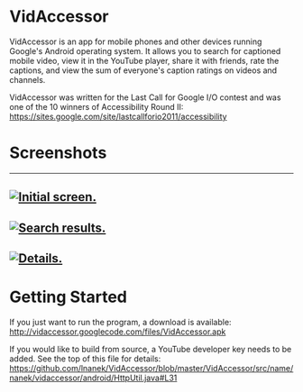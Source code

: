 VidAccessor
===========

VidAccessor is an app for mobile phones and other devices running Google's Android operating system. It allows you to search for captioned mobile video, view it in the YouTube player, share it with friends, rate the captions, and view the sum of everyone's caption ratings on videos and channels. 

VidAccessor was written for the Last Call for Google I/O contest and was one of the 10 winners of Accessibility Round II:  
https://sites.google.com/site/lastcallforio2011/accessibility

Screenshots
===========

---
[![Initial screen.](https://raw.github.com/lnanek/VidAccessor/master/VidAccessor/doc/screenshots/initial_screen_thumb.jpg)](https://raw.github.com/lnanek/VidAccessor/master/VidAccessor/doc/screenshots/initial_screen.png)
---
[![Search results.](https://raw.github.com/lnanek/VidAccessor/master/VidAccessor/doc/screenshots/results_thumb.jpg)](https://raw.github.com/lnanek/VidAccessor/master/VidAccessor/doc/screenshots/results.png)
---
[![Details.](https://raw.github.com/lnanek/VidAccessor/master/VidAccessor/doc/screenshots/details_thumb.jpg)](https://raw.github.com/lnanek/VidAccessor/master/VidAccessor/doc/screenshots/details.png)
---

Getting Started
===========

If you just want to run the program, a download is available:  
http://vidaccessor.googlecode.com/files/VidAccessor.apk

If you would like to build from source, a YouTube developer key needs to be added. See the top of this file for details:  
https://github.com/lnanek/VidAccessor/blob/master/VidAccessor/src/name/nanek/vidaccessor/android/HttpUtil.java#L31

